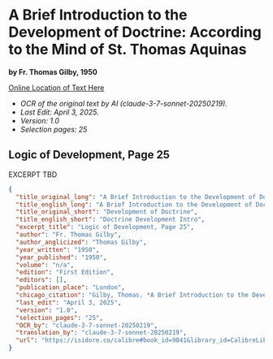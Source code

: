 # A Brief Introduction to the Development of Doctrine: According to the Mind of St. Thomas Aquinas

**by Fr. Thomas Gilby, 1950**

[Online Location of Text Here](https://isidore.co/calibre#book_id=9841&library_id=CalibreLibrary&panel=book_details)

- *OCR of the original text by AI (claude-3-7-sonnet-20250219).*
- *Last Edit: April 3, 2025.*
- *Version: 1.0*
- *Selection pages: 25*

## Logic of Development, Page 25

EXCERPT TBD

```json
{
  "title_original_long": "A Brief Introduction to the Development of Doctrine: According to the Mind of St. Thomas Aquinas",
  "title_english_long": "A Brief Introduction to the Development of Doctrine: According to the Mind of St. Thomas Aquinas",
  "title_original_short": "Development of Doctrine",
  "title_english_short": "Doctrine Development Intro",
  "excerpt_title": "Logic of Development, Page 25",
  "author": "Fr. Thomas Gilby",
  "author_anglicized": "Thomas Gilby",
  "year_written": "1950",
  "year_published": "1950",
  "volume": "n/a",
  "edition": "First Edition",
  "editors": [],
  "publication_place": "London",
  "chicago_citation": "Gilby, Thomas. *A Brief Introduction to the Development of Doctrine: According to the Mind of St. Thomas Aquinas*. London: Scholastic Answers Press, 1950.",
  "last_edit": "April 3, 2025",
  "version": "1.0",
  "selection_pages": "25",
  "OCR_by": "claude-3-7-sonnet-20250219",
  "translation_by": "claude-3-7-sonnet-20250219",
  "url": "https://isidore.co/calibre#book_id=9841&library_id=CalibreLibrary&panel=book_details"
}
```
